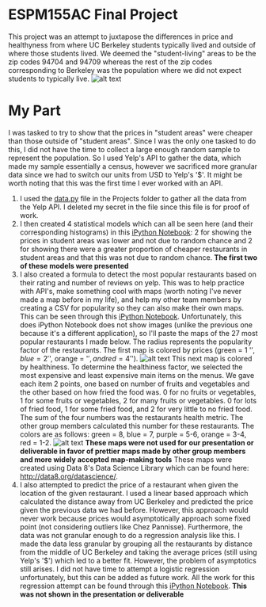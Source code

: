 # ESPM155AC Final Project
This project was an attempt to juxtapose the differences in price and healthyness from where UC Berkeley students typically lived and outside of where those students lived. We deemed the "student-living" areas to be the zip codes 94704 and 94709 whereas the rest of the zip codes corresponding to Berkeley was the population where we did not expect students to typically live.
![alt text](https://raw.githubusercontent.com/cameronmalloy/ESPM155AC/master/zipcodesfinal.png)
# My Part
I was tasked to try to show that the prices in "student areas" were cheaper than those outside of "student areas". Since I was the only one tasked to do this, I did not have the time to collect a large enough random sample to represent the population. So I used Yelp's API to gather the data, which made my sample essentially a census, however we sacrificed more granular data since we had to switch our units from USD to Yelp's '$'. It might be worth noting that this was the first time I ever worked with an API.
1. I used the [data.py](Project/data.py) file in the Projects folder to gather all the data from the Yelp API. I deleted my secret in the file since this file is for proof of work.
2. I then created 4 statistical models which can all be seen here (and their corresponding histograms) in this [iPython Notebook](ESPM155ACProject.ipynb): 2 for showing the prices in student areas was lower and not due to random chance and 2 for showing there were a greater proportion of cheaper restaurants in student areas and that this was not due to random chance. **The first two of these models were presented**
3. I also created a formula to detect the most popular restaurants based on their rating and number of reviews on yelp. This was to help practice with API's, make something cool with maps (worth noting I've never made a map before in my life), and help my other team members by creating a CSV for popularity so they can also make their own maps. This can be seen through this [iPython Notebook](Popularity+Map.ipynb). Unfortunately, this does iPython Notebook does not show images (unlike the previous one because it's a different application), so I'll paste the maps of the 27 most popular restaurants I made below. The radius represents the popularity factor of the restaurants. The first map is colored by prices (green = 1 '$', blue = 2 '$', orange = '$', and red = 4 '$').
![alt text](https://raw.githubusercontent.com/cameronmalloy/ESPM155AC/master/popularity%20price%20map.png)
This next map is colored by healthiness. To determine the healthiness factor, we selected the most expensive and least expensive main items on the menus. We gave each item 2 points, one based on number of fruits and vegetables and the other based on how fried the food was. 0 for no fruits or vegetables, 1 for some fruits or vegetables, 2 for many fruits or vegetables. 0 for lots of fried food, 1 for some fried food, and 2 for very little to no fried food. The sum of the four numbers was the restaurants health metric.
The other group members calculated this number for these restaurants. The colors are as follows: green = 8, blue = 7, purple = 5-6, orange = 3-4, red = 1-2.
![alt text](https://raw.githubusercontent.com/cameronmalloy/ESPM155AC/master/popularity%20health%20map.png)
**These maps were not used for our presentation or deliverable in favor of prettier maps made by other group members and more widely accepted map-making tools**
These maps were created using Data 8's Data Science Library which can be found here: http://data8.org/datascience/.
4. I also attempted to predict the price of a restaurant when given the location of the given restaurant. I used a linear based approach which calculated the distance away from UC Berkeley and predicted the price given the previous data we had before. However, this approach would never work because prices would asymptotically approach some fixed point (not considering outliers like Chez Pannisse). Furthermore, the data was not granular enough to do a regression analysis like this. I made the data less granular by grouping all the restaurants by distance from the middle of UC Berkeley and taking the average prices (still using Yelp's '$') which led to a better fit. However, the problem of asymptotics still arises. I did not have time to attempt a logistic regression unfortunately, but this can be added as future work. All the work for this regression attempt can be found through this [iPython Notebook](ESPM155ACFinalProjectRegressionAvg.ipynb). **This was not shown in the presentation or deliverable**

